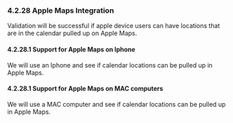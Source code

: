 ### 4.2.28 Apple Maps Integration

Validation will be successful if apple device users can have locations that are in the calendar pulled up on Apple Maps.

#### 4.2.28.1 Support for Apple Maps on Iphone

We will use an Iphone and see if calendar locations can be pulled up in Apple Maps.

#### 4.2.28.1 Support for Apple Maps on MAC computers

We will use a MAC computer and see if calendar locations can be pulled up in Apple Maps.


